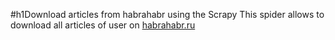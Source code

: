 #h1Download articles from habrahabr using the Scrapy
This spider allows to download all articles of user on [habrahabr.ru](https://habrahabr.ru)
